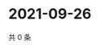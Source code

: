 # 2021-09-26

共 0 条

<!-- BEGIN -->
<!-- 最后更新时间 Sun Sep 26 2021 17:16:48 GMT+0800 (China Standard Time) -->

<!-- END -->
